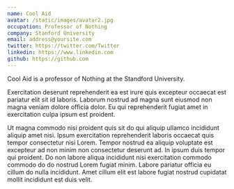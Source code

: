 ```yaml
---
name: Cool Aid
avatar: /static/images/avatar2.jpg
occupation: Professor of Nothing
company: Stanford University
email: address@yoursite.com
twitter: https://twitter.com/Twitter
linkedin: https://www.linkedin.com
github: https://github.com
---
```


Cool Aid is a professor of Nothing at the Standford University.

Exercitation deserunt reprehenderit ea est irure quis excepteur occaecat est pariatur elit sit id laboris. Laborum nostrud ad magna sunt eiusmod non magna veniam dolore officia dolor. Eu qui reprehenderit fugiat amet in exercitation culpa ipsum est proident.

Ut magna commodo nisi proident quis sit do qui aliquip ullamco incididunt aliquip amet nisi. Ipsum exercitation reprehenderit laboris occaecat quis tempor consectetur nisi Lorem. Tempor nostrud ea aliquip voluptate est excepteur ad non minim non consectetur deserunt ad. In ipsum duis tempor qui proident. Do non labore aliqua incididunt nisi exercitation commodo commodo do do nostrud Lorem fugiat minim. Labore pariatur officia eu cillum do nulla incididunt. Amet cillum elit est labore fugiat nostrud cupidatat mollit incididunt est duis velit.
